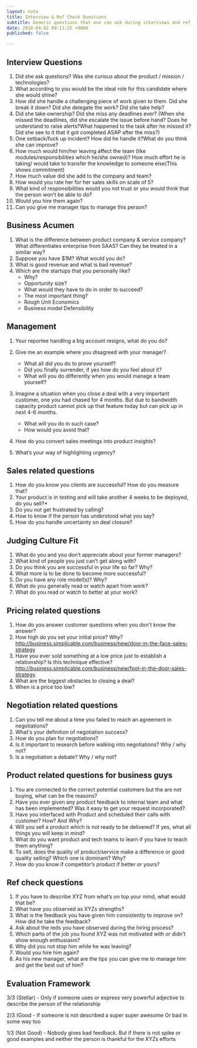 ```yaml
---
layout: note
title: Interview & Ref Check Questions
subtitle: Generic questions that one can ask during interviews and ref check.
date: 2018-04-02 09:11:25 +0000
published: false

---
```

## Interview Questions

 1. Did she ask questions? Was she curious about the product / mission / technologies?
 2. What according to you would be the ideal role for this candidate where she would shine?
 3. How did she handle a challenging piece of work given to them. Did she break it down? Did she delegate the work? Did she take help?
 4. Did she take ownership? Did she miss any deadlines ever? (When she missed the deadlines, did she escalate the issue before hand? Does he understand to raise alerts?What happened to the task after he missed it? Did she see to it that it got completed ASAP after the miss?)
 5. One setback/fuck up incident? How did he handle it?What do you think she can improve?
 6. How much would him/her leaving affect the team (like modules/responsibilities which he/she owned)? How much effort he is taking/ would take to transfer the knowledge to someone else(This shows commitment)
 7. How much value did she add to the company and team?
 8. How would you rate her for her sales skills on scale of 5?
 9. What kind of responsibilities would you not trust or you would think that the person won’t be able to do?
10. Would you hire them again?
11. Can you give me manager tips to manage this person?

## Business Acumen

1. What is the difference between product company & service company? What differentiates enterprise from SAAS? Can they be treated in a similar way?
2. Suppose you have $1M? What would you do?
3. What is good revenue and what is bad revenue?
4. Which are the startups that you personally like?
   * Why?
   * Opportunity size?
   * What would they have to do in order to succeed?
   * The most important thing?
   * Rough Unit Economics
   * Business model Defensibility

## Management

1. Your reportee handling a big account resigns, what do you do?
2. Give me an example where you disagreed with your manager?
   * What all did you do to prove yourself?
   * Did you finally surrender, if yes how do you feel about it?
   * What will you do differently when you would manage a team yourself?


3. Imagine a situation when you close a deal with a very important customer, one you had chased for 4 months. But due to bandwidth capacity product cannot pick up that feature today but can pick up in next 4-6 months.
   * What will you do in such case?
   * How would you avoid that?


4. How do you convert sales meetings into product insights?
5. What’s your way of highlighting urgency?

## Sales related questions

1. How do you know you clients are successful? How do you measure that?
2. Your product is in testing and will take another 4 weeks to be deployed, do you sell?*
3. Do you not get frustrated by calling?
4. How to know if the person has understood what you say?
5. How do you handle uncertainty on deal closure?

## Judging Culture Fit

1. What do you and you don’t appreciate about your former managers?
2. What kind of people you just can’t get along with?
3. Do you think you are successful in your life so far? Why?
4. What more is to be done to become more successful?
5. Do you have any role model(s)? Why?
6. What do you generally read or watch apart from work?
7. What do you read or watch to better at your work?

## Pricing related questions

1. How do you answer customer questions when you don't know the answer?
2. How high do you set your initial price? Why? http://business.simplicable.com/business/new/door-in-the-face-sales-strategy
3. Have you ever sold something at a low price just to establish a relationship? Is this technique effective? http://business.simplicable.com/business/new/foot-in-the-door-sales-strategy
4. What are the biggest obstacles to closing a deal?
5. When is a price too low?

## Negotiation related questions

1. Can you tell me about a time you failed to reach an agreement in negotiations?
2. What's your definition of negotiation success?
3. How do you plan for negotiations?
4. Is it important to research before walking into negotiations? Why / why not?
5. Is a negotiation a debate? Why / why not?

## Product related questions for business guys

1. You are connected to the correct potential customers but the are not buying, what can be the reasons?
2. Have you ever given any product feedback to internal team and what has been implemented? Was it easy to get your request incorporated?
3. Have you interfaced with Product and scheduled their calls with customer? How? And Why?
4. Will you sell a product which is not ready to be delivered? If yes, what all things you will keep in mind?
5. What do you want product and tech teams to learn if you have to teach them anything?
6. To sell, does the quality of product/service make a difference or good quality selling? Which one is dominant? Why?
7. How do you know if competitor’s product if better or yours?

## Ref check questions

1. If you have to describe XYZ from what’s on top your mind, what would that be?
2. What have you observed as XYZs strengths?
3. What is the feedback you have given him consistently to improve on? How did he take the feedback?
4. Ask about the reds you have observed during the hiring process?
5. Which parts of the job you found XYZ was not motivated with or didn’t show enough enthusiasm?
6. Why did you not stop him while he was leaving?
7. Would you hire him again?
8. As his new manager, what are the tips you can give me to manage him and get the best out of him?

## **Evaluation Framework**

3/3 (Stellar) - Only if someone uses or express very powerful adjective to describe the person of the relationship

2/3 (Good - If someone is not described a super super awesome Or bad in some way too

1/3 (Not Good) - Nobody gives bad feedback. But if there is not spike or good examples and neither the person is thankful for the XYZs efforts